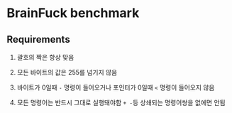 # BrainFuck benchmark

## Requirements

1. 괄호의 짝은 항상 맞음

2. 모든 바이트의 값은 255를 넘기지 않음

3. 바이트가 0일때 `-` 명령이 들어오거나 포인터가 0일때 `<` 명령이 들어오지 않음

4. 모든 명령어는 반드시 그대로 실행돼야함 `+ -`등 상쇄되는 명령어쌍을 없에면 안됨
